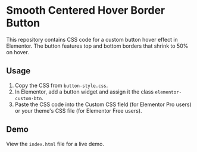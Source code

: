 # Smooth Centered Hover Border Button

This repository contains CSS code for a custom button hover effect in Elementor. The button features top and bottom borders that shrink to 50% on hover.

## Usage

1. Copy the CSS from `button-style.css`.
2. In Elementor, add a button widget and assign it the class `elementor-custom-btn`.
3. Paste the CSS code into the Custom CSS field (for Elementor Pro users) or your theme's CSS file (for Elementor Free users).

## Demo

View the `index.html` file for a live demo.
